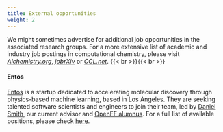 ```yaml
---
title: External opportunities
weight: 2
---
```

We might sometimes advertise for additional job opportunities in the associated research groups. For a more extensive list of academic and industry job postings in computational chemistry, please visit [_Alchemistry.org_](http://www.alchemistry.org/wiki/Job_postings), [_jobrXiv_](https://jobrxiv.org/) or [_CCL.net_](http://ccl.net/chemistry/announcements/jobs/index.shtml).
{{< br >}}{{< br >}}

#### Entos

[Entos](https://www.entos.ai/) is a startup dedicated to accelerating molecular discovery through physics-based machine learning, based in Los Angeles. They are seeking talented software scientists and engineers to join their team, led by [Daniel Smith](http://linkedin.com/in/daniel-smith-a656416a), our current advisor and [OpenFF alumnus](/about/team/#alumni). For a full list of available positions, please check [here](https://www.linkedin.com/company/entos-inc/jobs/). 
